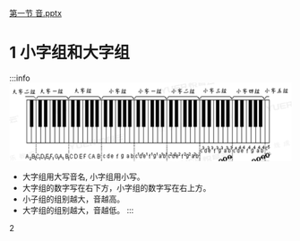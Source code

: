 [第一节 音.pptx](https://www.yuque.com/attachments/yuque/0/2022/pptx/12393765/1660914830087-fb73cb2b-680d-45c4-8a4e-430e39eafd6d.pptx)
# 1 小字组和大字组
:::info
![image.png](./第一讲__音.assets/20230302_1505501788.png)

- 大字组用大写音名, 小字组用小写。
- 大字组的数字写在右下方，小字组的数字写在右上方。
- 小子组的组别越大，音越高。
- 大字组的组别越大，音越低。
:::

2 
